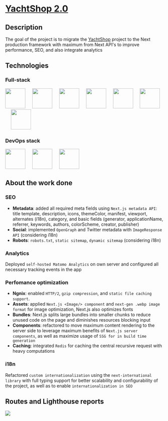 # [YachtShop 2.0](https://uus.yachtshop.ee/)

## Description

The goal of the project is to migrate the [YachtShop](https://github.com/RoundedToken/yacht_shop) project to the Next production framework with maximum from Next API's to improve performance, SEO, and also integrate analytics

## Technologies

### Full-stack 

<p>
<img background-color='#ECD53F' width='64' src='https://github.com/RoundedToken/yacht_shop_admin/assets/117864556/b3ae4356-16be-454d-97dd-1d5d30f49413'/>
&emsp;
<img background-color='#ECD53F' width='64' src='https://github.com/RoundedToken/ticketSearch/assets/117864556/fb446c3b-df86-4093-9128-5a2935970d7b'/>
&emsp;
<img background-color='#ECD53F' width='64' src='https://user-images.githubusercontent.com/117864556/231853059-42dbeb92-46e5-464c-96fb-1f96c318f2b3.svg'/>
&emsp;
<img background-color='#ECD53F' width='64' src='https://github.com/RoundedToken/yacht_shop_2.0/assets/117864556/7757e5e0-9d25-44f5-b8ff-c1e604393592'/>
&emsp;
<img background-color='#ECD53F' width='64' src='https://user-images.githubusercontent.com/117864556/231822337-e7f5ac40-8640-4be1-b23a-d43fd642262c.svg'/>
&emsp;
<img background-color='#ECD53F' width='64' src='https://user-images.githubusercontent.com/117864556/231822633-2a95fe34-3182-4ab9-8025-2c78027190a8.svg'/>
&emsp;
<img background-color='#ECD53F' width='64' src='https://user-images.githubusercontent.com/117864556/231823330-a690159b-92b3-4127-a6f2-52ef8356371e.svg'/>

### DevOps stack
<p>
<img background-color='#ECD53F' width='64' src='https://github.com/RoundedToken/yacht_shop/assets/117864556/9d33c06d-9eec-402f-b901-df0678630a27'/>
&emsp;
<img background-color='#ECD53F' width='64' src='https://github.com/RoundedToken/yacht_shop/assets/117864556/aeaebabf-088b-4abe-bf5f-e11881ca983c'/>
&emsp;
<img background-color='#ECD53F' width='64' src='https://github.com/RoundedToken/yacht_shop/assets/117864556/cfb831eb-8c68-49b2-bbb9-c880f74c3850'/>

## About the work done

### SEO
- **Metadata**: added all required meta fields using `Next.js metadata API`: title template, description, icons, themeColor, manifest, viewport, alternates (i18n), category, and basic fields (generator, applicationName, referrer, keywords, authors, colorScheme, creator, publisher)
- **Social**: implemented `OpenGraph` and Twitter metadata with `ImageResponse API` (considering i18n)
- **Robots**: `robots.txt`, `static sitemap`, `dynamic sitemap` (considering i18n)

### Analytics
Deployed `self-hosted Matomo Analytics` on own server and configured all necessary tracking events in the app

### Perfomance optimization
- **Ngnix**: enabled `HTTP/2`, `gzip compression`, and `static file caching support`.
- **Assets**: applied `Next.js <Image/> component` and `next-gen .webp image format` for image optimization, Next.js also optimizes fonts
- **Bundles**: Next.js splits large bundles into smaller chunks to reduce unused code on the page and diminishes resources blocking input
- **Components**: refactored to move maximum content rendering to the server side to leverage maximum benefits of `Next.js server components`, as well as maximize usage of `SSG for in build time generation`
- **Caching**: integrated `Redis` for caching the central recursive request with heavy computations

### i18n
Refactored `custom internationalization` using the `next-international library` with full typing support for better scalability and configurability of the project, as well as to enable `internationalization in SEO`

## Routes and Lighthouse reports
<img src="https://github.com/RoundedToken/yacht_shop_2.0/assets/117864556/4f6f598f-bad2-4dee-94f3-99f50cb2b389" />


